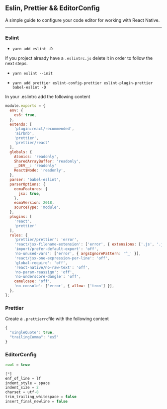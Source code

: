 ## Eslin, Prettier && EditorConfig

A simple guide to configure your code editor for working with React Native.

<hr>

### Eslint

- `yarn add eslint -D`

If you project already have a `.eslintrc.js` delete it in order to follow the next steps.

- `yarn eslint --init`

- `yarn add prettier eslint-config-prettier eslint-plugin-prettier babel-eslint -D`

In your .eslintrc add the following content

```js
module.exports = {
  env: {
    es6: true,
  },
  extends: [
    'plugin:react/recommended',
    'airbnb',
    'prettier',
    'prettier/react'
  ],
  globals: {
    Atomics: 'readonly',
    SharedArrayBuffer: 'readonly',
    __DEV__: 'readonly'
    React$Node: 'readonly',
  },
  parser: 'babel-eslint',
  parserOptions: {
    ecmaFeatures: {
      jsx: true,
    },
    ecmaVersion: 2018,
    sourceType: 'module',
  },
  plugins: [
    'react',
    'prettier'
  ],
  rules: {
    'prettier/prettier': 'error',
    'react/jsx-filename-extension': ['error', { extensions: ['.js', '.jsx'] }],
    'import/prefer-default-export': 'off',
    'no-unused-vars': ['error', { argsIgnorePattern: '^_' }],
    'react/jsx-one-expression-per-line': 'off',
    'global-require': 'off',
    'react-native/no-raw-text': 'off',
    'no-param-reassign': 'off',
    'no-underscore-dangle': 'off',
    camelcase: 'off',
    'no-console': ['error', { allow: ['tron'] }],
  },
};
```

### Prettier

Create a `.prettierrc`file with the following content

```js
{
  "singleQuote": true,
  "trailingComma": "es5"
}
```

### EditorConfig

```js
root = true

[*]
enf_of_line = lf
indent_style = space
indent_size = 2
charset = utf-8
trim_trailing_whitespace = false
insert_final_newline = false
```